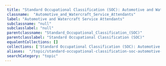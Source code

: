 ```yaml
--- 
 title: "Standard Occupational Classification (SOC): Automotive and Watercraft Service Attendants" 
 classname:  "Automotive_and_Watercraft_Service_Attendants" 
 label: "Automotive and Watercraft Service Attendants" 
 subclassname: "null" 
 subclasslabel: "null" 
 parentclassname: "Standard_Occupational_Classification_(SOC)" 
 parentclasslabel: "Standard Occupational Classification (SOC)" 
 equalentCollections: [] 
 collections: ['Standard Occupational Classification (SOC): Automotive and Watercraft Service Attendants']
 aliases:  "/topic/standard-occupational-classification-soc-automotive-and-watercraft-service-attendants"  
 searchCategory: "topic" 
---
```

